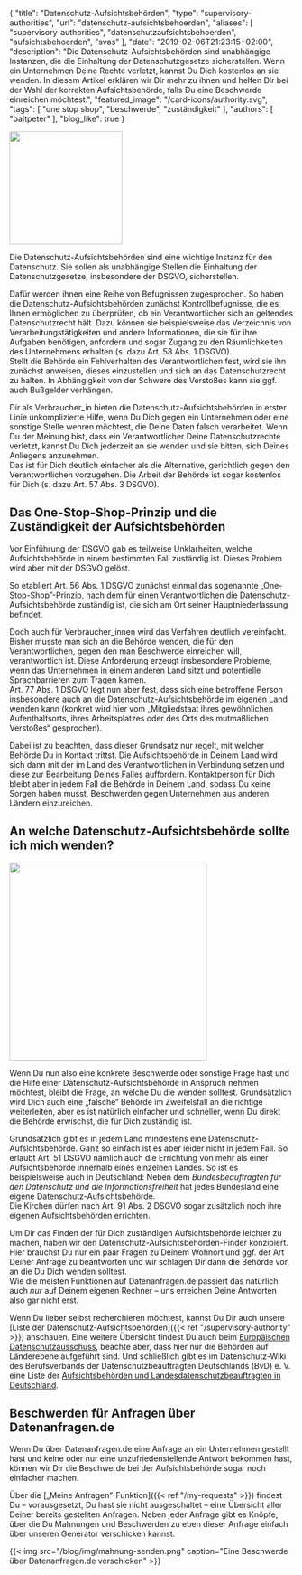{
    "title": "Datenschutz-Aufsichtsbehörden",
    "type": "supervisory-authorities",
    "url": "datenschutz-aufsichtsbehoerden",
    "aliases": [
    	"supervisory-authorities",
    	"datenschutzaufsichtsbehoerden",
    	"aufsichtsbehoerden",
    	"svas"
    ],
    "date": "2019-02-06T21:23:15+02:00",
    "description": "Die Datenschutz-Aufsichtsbehörden sind unabhängige Instanzen, die die Einhaltung der Datenschutzgesetze sicherstellen. Wenn ein Unternehmen Deine Rechte verletzt, kannst Du Dich kostenlos an sie wenden. In diesem Artikel erklären wir Dir mehr zu ihnen und helfen Dir bei der Wahl der korrekten Aufsichtsbehörde, falls Du eine Beschwerde einreichen möchtest.",
    "featured_image": "/card-icons/authority.svg",
    "tags": [ "one stop shop", "beschwerde", "zuständigkeit" ],
    "authors": [ "baltpeter" ],
    "blog_like": true
}

<img class="offset-image offset-image-left" src="/card-icons/authority.svg" style="height: 200px;">

Die Datenschutz-Aufsichtsbehörden sind eine wichtige Instanz für den Datenschutz. Sie sollen als unabhängige Stellen die Einhaltung der Datenschutzgesetze, insbesondere der DSGVO, sicherstellen.

Dafür werden ihnen eine Reihe von Befugnissen zugesprochen. So haben die Datenschutz-Aufsichtsbehörden zunächst Kontrollbefugnisse, die es Ihnen ermöglichen zu überprüfen, ob ein Verantwortlicher sich an geltendes Datenschutzrecht hält. Dazu können sie beispielsweise das Verzeichnis von Verarbeitungstätigkeiten und andere Informationen, die sie für ihre Aufgaben benötigen, anfordern und sogar Zugang zu den Räumlichkeiten des Unternehmens erhalten (s. dazu Art. 58 Abs. 1 DSGVO).  
Stellt die Behörde ein Fehlverhalten des Verantwortlichen fest, wird sie ihn zunächst anweisen, dieses einzustellen und sich an das Datenschutzrecht zu halten. In Abhängigkeit von der Schwere des Verstoßes kann sie ggf. auch Bußgelder verhängen.

Dir als Verbraucher_in bieten die Datenschutz-Aufsichtsbehörden in erster Linie unkomplizierte Hilfe, wenn Du Dich gegen ein Unternehmen oder eine sonstige Stelle wehren möchtest, die Deine Daten falsch verarbeitet. Wenn Du der Meinung bist, dass ein Verantwortlicher Deine Datenschutzrechte verletzt, kannst Du Dich jederzeit an sie wenden und sie bitten, sich Deines Anliegens anzunehmen.  
Das ist für Dich deutlich einfacher als die Alternative, gerichtlich gegen den Verantwortlichen vorzugehen. Die Arbeit der Behörde ist sogar kostenlos für Dich (s. dazu Art. 57 Abs. 3 DSGVO).

<a id="one-stop-shop"></a>
## Das One-Stop-Shop-Prinzip und die Zuständigkeit der Aufsichtsbehörden

Vor Einführung der DSGVO gab es teilweise Unklarheiten, welche Aufsichtsbehörde in einem bestimmten Fall zuständig ist. Dieses Problem wird aber mit der DSGVO gelöst.

So etabliert Art. 56 Abs. 1 DSGVO zunächst einmal das sogenannte „One-Stop-Shop”-Prinzip, nach dem für einen Verantwortlichen die Datenschutz-Aufsichtsbehörde zuständig ist, die sich am Ort seiner Hauptniederlassung befindet.

Doch auch für Verbraucher_innen wird das Verfahren deutlich vereinfacht. Bisher musste man sich an die Behörde wenden, die für den Verantwortlichen, gegen den man Beschwerde einreichen will, verantwortlich ist. Diese Anforderung erzeugt insbesondere Probleme, wenn das Unternehmen in einem anderen Land sitzt und potentielle Sprachbarrieren zum Tragen kamen.  
Art. 77 Abs. 1 DSGVO legt nun aber fest, dass sich eine betroffene Person insbesondere auch an die Datenschutz-Aufsichtsbehörde im eigenen Land wenden kann (konkret wird hier vom „Mitgliedstaat ihres gewöhnlichen Aufenthaltsorts, ihres Arbeitsplatzes oder des Orts des mutmaßlichen Verstoßes“ gesprochen).

Dabei ist zu beachten, dass dieser Grundsatz nur regelt, mit welcher Behörde Du in Kontakt trittst. Die Aufsichtsbehörde in Deinem Land wird sich dann mit der im Land des Verantwortlichen in Verbindung setzen und diese zur Bearbeitung Deines Falles auffordern. Kontaktperson für Dich bleibt aber in jedem Fall die Behörde in Deinem Land, sodass Du keine Sorgen haben musst, Beschwerden gegen Unternehmen aus anderen Ländern einzureichen.

<a id="finder"></a>
## An welche Datenschutz-Aufsichtsbehörde sollte ich mich wenden?

<img class="offset-image offset-image-right" src="/img/humaaans/question-1.svg" style="height: 350px;">

Wenn Du nun also eine konkrete Beschwerde oder sonstige Frage hast und die Hilfe einer Datenschutz-Aufsichtsbehörde in Anspruch nehmen möchtest, bleibt die Frage, an welche Du die wenden solltest. Grundsätzlich wird Dich auch eine „falsche“ Behörde im Zweifelsfall an die richtige weiterleiten, aber es ist natürlich einfacher und schneller, wenn Du direkt die Behörde erwischst, die für Dich zuständig ist.

Grundsätzlich gibt es in jedem Land mindestens eine Datenschutz-Aufsichtsbehörde. Ganz so einfach ist es aber leider nicht in jedem Fall. So erlaubt Art. 51 DSGVO nämlich auch die Errichtung von mehr als einer Aufsichtsbehörde innerhalb eines einzelnen Landes. So ist es beispielsweise auch in Deutschland: Neben dem *Bundesbeauftragten für den Datenschutz und die Informationsfreiheit* hat jedes Bundesland eine eigene Datenschutz-Aufsichtsbehörde.  
Die Kirchen dürfen nach Art. 91 Abs. 2 DSGVO sogar zusätzlich noch ihre eigenen Aufsichtsbehörden errichten.

Um Dir das Finden der für Dich zuständigen Aufsichtsbehörde leichter zu machen, haben wir den Datenschutz-Aufsichtsbehörden-Finder konzipiert. Hier brauchst Du nur ein paar Fragen zu Deinem Wohnort und ggf. der Art Deiner Anfrage zu beantworten und wir schlagen Dir dann die Behörde vor, an die Du Dich wenden solltest.  
Wie die meisten Funktionen auf Datenanfragen.de passiert das natürlich auch *nur* auf Deinem eigenen Rechner – uns erreichen Deine Antworten also gar nicht erst.

<div class="sva-finder"></div>

Wenn Du lieber selbst recherchieren möchtest, kannst Du Dir auch unsere [Liste der Datenschutz-Aufsichtsbehörden]({{< ref "/supervisory-authority" >}}) anschauen. Eine weitere Übersicht findest Du auch beim [Europäischen Datenschutzausschuss](https://edpb.europa.eu/about-edpb/board/members_de), beachte aber, dass hier nur die Behörden auf Länderebene aufgeführt sind. Und schließlich gibt es im Datenschutz-Wiki des Berufsverbands der Datenschutzbeauftragten Deutschlands (BvD) e.&nbsp;V. eine Liste der [Aufsichtsbehörden und Landesdatenschutzbeauftragten in Deutschland](https://www.datenschutz-wiki.de/Aufsichtsbeh%c3%b6rden_und_Landesdatenschutzbeauftragte).

## Beschwerden für Anfragen über Datenanfragen.de

Wenn Du über Datenanfragen.de eine Anfrage an ein Unternehmen gestellt hast und keine oder nur eine unzufriedenstellende Antwort bekommen hast, können wir Dir die Beschwerde bei der Aufsichtsbehörde sogar noch einfacher machen.

Über die [„Meine Anfragen”-Funktion]({{< ref "/my-requests"  >}}) findest Du – vorausgesetzt, Du hast sie nicht ausgeschaltet – eine Übersicht aller Deiner bereits gestellten Anfragen. Neben jeder Anfrage gibt es Knöpfe, über die Du Mahnungen und Beschwerden zu eben dieser Anfrage einfach über unseren Generator verschicken kannst.

{{< img src="/blog/img/mahnung-senden.png" caption="Eine Beschwerde über Datenanfragen.de verschicken" >}}
